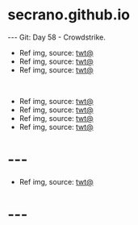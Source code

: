 # secrano.github.io

--- Git: Day 58 - Crowdstrike.

- Ref img, source: [twt@](https://x.com/TheFigen_/status/1814064361071087978)
- Ref img, source: [twt@](https://x.com/hoodcrazy_/status/1813997169319481363)
- Ref img, source: [twt@](https://x.com/Yoda4ever/status/1813961940399788316)

<br/>

- Ref img, source: [twt@](https://x.com/Timeless_aiart/status/1813893703028858920)
- Ref img, source: [twt@](https://x.com/milk_g0re/status/1814214916422709514)
- Ref img, source: [twt@](https://x.com/hectorVFX/status/1813710184143024521)
- Ref img, source: [twt@](https://x.com/alifarhat79/status/1814289806630764759)

# ---

- Ref img, source: [twt@](https://x.com/The25thNigga/status/1814045337134244255)

# ---

